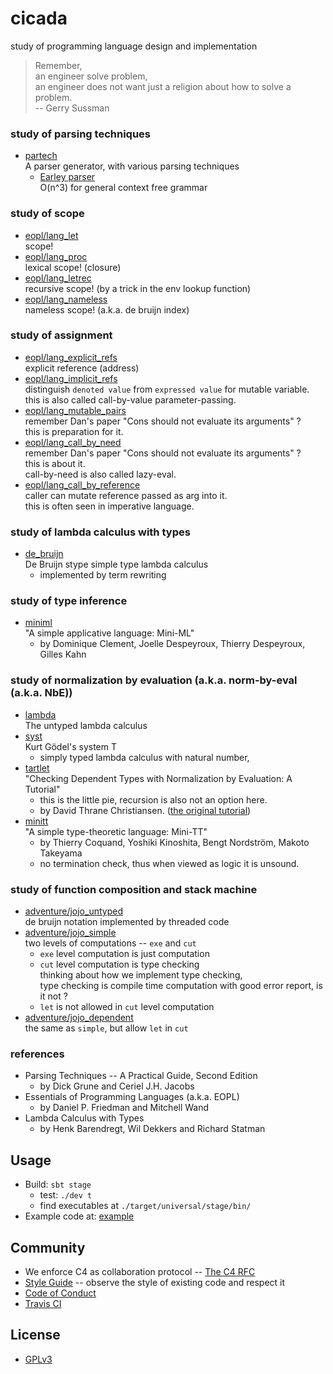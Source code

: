 # cicada

study of programming language design and implementation

> Remember,<br>
> an engineer solve problem,<br>
> an engineer does not want just a religion about how to solve a problem.<br>
> -- Gerry Sussman

### study of parsing techniques

- [partech](src/main/scala/xieyuheng/partech)<br>
  A parser generator, with various parsing techniques
  - [Earley parser](src/main/scala/xieyuheng/partech/parsing_techniques/Earley.scala)<br>
    O(n^3) for general context free grammar

### study of scope

- [eopl/lang_let](src/main/scala/xieyuheng/eopl/lang_let)<br>
  scope!
- [eopl/lang_proc](src/main/scala/xieyuheng/eopl/lang_proc)<br>
  lexical scope! (closure)
- [eopl/lang_letrec](src/main/scala/xieyuheng/eopl/lang_letrec)<br>
  recursive scope! (by a trick in the env lookup function)
- [eopl/lang_nameless](src/main/scala/xieyuheng/eopl/lang_nameless)<br>
  nameless scope! (a.k.a. de bruijn index)

### study of assignment

- [eopl/lang_explicit_refs](src/main/scala/xieyuheng/eopl/lang_explicit_refs)<br>
  explicit reference (address)
- [eopl/lang_implicit_refs](src/main/scala/xieyuheng/eopl/lang_implicit_refs)<br>
  distinguish `denoted value` from `expressed value` for mutable variable. <br>
  this is also called call-by-value parameter-passing.
- [eopl/lang_mutable_pairs](src/main/scala/xieyuheng/eopl/lang_mutable_pairs)<br>
  remember Dan's paper "Cons should not evaluate its arguments" ? <br>
  this is preparation for it.
- [eopl/lang_call_by_need](src/main/scala/xieyuheng/eopl/lang_call_by_need)<br>
  remember Dan's paper "Cons should not evaluate its arguments" ? <br>
  this is about it. <br>
  call-by-need is also called lazy-eval.
- [eopl/lang_call_by_reference](src/main/scala/xieyuheng/eopl/lang_call_by_reference)<br>
  caller can mutate reference passed as arg into it. <br>
  this is often seen in imperative language.

### study of lambda calculus with types

- [de_bruijn](src/main/scala/xieyuheng/de_bruijn)<br>
  De Bruijn stype simple type lambda calculus
  - implemented by term rewriting

### study of type inference

- [miniml](src/main/scala/xieyuheng/miniml)<br>
  "A simple applicative language: Mini-ML"
  - by Dominique Clement, Joelle Despeyroux, Thierry Despeyroux, Gilles Kahn

### study of normalization by evaluation (a.k.a. norm-by-eval (a.k.a. NbE))

- [lambda](src/main/scala/xieyuheng/lambda)<br>
  The untyped lambda calculus
- [syst](src/main/scala/xieyuheng/syst)<br>
  Kurt Gödel's system T
  - simply typed lambda calculus with natural number,
- [tartlet](src/main/scala/xieyuheng/tartlet)<br>
  "Checking Dependent Types with Normalization by Evaluation: A Tutorial"
  - this is the little pie, recursion is also not an option here.
  - by David Thrane Christiansen.
    ([the original tutorial](http://davidchristiansen.dk/tutorials/nbe))
- [minitt](src/main/scala/xieyuheng/minitt)<br>
  "A simple type-theoretic language: Mini-TT"
  - by Thierry Coquand, Yoshiki Kinoshita, Bengt Nordström, Makoto Takeyama
  - no termination check, thus when viewed as logic it is unsound.

### study of function composition and stack machine

- [adventure/jojo_untyped](src/main/scala/xieyuheng/adventure/jojo_untyped)<br>
  de bruijn notation implemented by threaded code
- [adventure/jojo_simple](src/main/scala/xieyuheng/adventure/jojo_simple)<br>
  two levels of computations -- `exe` and `cut`
  - `exe` level computation is just computation
  - `cut` level computation is type checking <br>
    thinking about how we implement type checking, <br>
    type checking is compile time computation with good error report, is it not ?
  - `let` is not allowed in `cut` level computation
- [adventure/jojo_dependent](src/main/scala/xieyuheng/adventure/jojo_dependent)<br>
  the same as `simple`, but allow `let` in `cut`

### references

- Parsing Techniques -- A Practical Guide, Second Edition
  - by Dick Grune and Ceriel J.H. Jacobs
- Essentials of Programming Languages (a.k.a. EOPL)
  - by Daniel P. Friedman and Mitchell Wand
- Lambda Calculus with Types
  - by Henk Barendregt, Wil Dekkers and Richard Statman

## Usage

- Build: `sbt stage`
  - test: `./dev t`
  - find executables at `./target/universal/stage/bin/`
- Example code at: [example](example)

## Community

- We enforce C4 as collaboration protocol -- [The C4 RFC](https://rfc.zeromq.org/spec:42/C4)
- [Style Guide](STYLE-GUIDE.md) -- observe the style of existing code and respect it
- [Code of Conduct](CODE-OF-CONDUCT.md)
- [Travis CI](https://travis-ci.org/xieyuheng/cicada)

## License

- [GPLv3](LICENSE)
